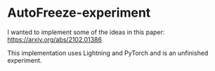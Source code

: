 # AutoFreeze-experiment

I wanted to implement some of the ideas in this paper: https://arxiv.org/abs/2102.01386

This implementation uses Lightning and PyTorch and is an unfinished experiment. 
